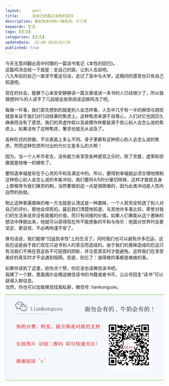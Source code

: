 ```yaml
---   
layout:     post  
title:      走自己的路之本性的回归
description: 看到叔本华的一碗鸡汤，干了吧  
keywords: 生活  
tags: [生活]  
categories: [生活]  
updateData:  22:40 2018/02/26
published: true  
---  
```

  

今天无意间翻出高中时期的一篇读书笔记《本性的回归》。  
这篇鸡汤总结一下就是：走自己的路，让别人去说吧。  
八九年前的自己一直坚守着这句话，走过了高中与大学，这期间的感受也只有自己知道吧。  


现在的社会，能静下心来安安静静读一篇文章或读一本书的人已经很少了，所以我猜想90%的人读不了几段就会放弃阅读这碗鸡汤了吧。  


每做一件事，我们首先想到的就是别人会怎样看，人生中几乎有一半的麻烦与困扰就是来自于我们对行动结果的焦虑上。这种焦虑来源于自尊心，人们对它也因日久麻痹而没有了感觉。我们的弄虚作假以及装模作样都是源于担心别人会怎么说的焦虑上。如果没有了这种焦虑，奢求也就无从谈及了。   


各种形式的骄傲，不论表面上多么不同，骨子里都有这种担心别人会怎么说的焦虑，然而这种忧虑所付出的代价又是多么的大啊！   


因为，当一个人年华老去，没有能力来享受各种感官之乐时，除了贪婪，虚荣和骄傲就是他唯一的拥有了。   


要知道幸福是存在于心灵的平和及满足中的。所以，要得到幸福就必须合理地限制这种担心别人会怎么说的本能冲动，我们要将4/5的分量切除掉，这样才能拔去身上那根常令我们痛苦的剌。当然要做到这一点是很困难的，因为此类冲动是人性内自然的执拗。   


制止这种普遍愚昧的唯一方法就是认清这是一种愚昧，一个人若完全知道了别人对自己的评价，那他会烦死的。最后我们清楚地知道，与其他许多事比较，荣誉对我们的生活来说并没有直接的价值，而只有间接的价值。如果人们果能从这个愚昧的想法中挣脱出来，他就可以获得现在所不能想象的平和与快乐：他面对世界时会更坚定、更自信、不必再拘谨不安了。   


换句话说，我们能够“归返到本性”上的生活了。同时我们也可以避免许多厄运，这些厄运是由于我们现在只追寻别人的意见而造成的。由于我们的愚昧造成的厄运只有当我们不再在意这些不可捉摸的阴影，并注意真实时才能避免，这样我们在享受美好的真实时才不会遇到阻碍。但是，别忘了：值得做的事都是难做的事。  



如果你读到了这里，给你点个赞，你应该也读微信读书吧。  
我建了一个群，里面偶尔会赠送微信读书的书籍或者书币，公众号回复“读书”可以获得入群信息。  
当然，你也可以加我微信找我私聊，微信号: tiankonguse。  

![](/images/tiankonguse-support.png)  


